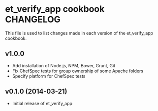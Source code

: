 et_verify_app cookbook CHANGELOG
============================
This file is used to list changes made in each version of the et_verify_app cookbook.

v1.0.0
------
- Add installation of Node.js, NPM, Bower, Grunt, Git
- Fix ChefSpec tests for group ownership of some Apache folders
- Specify platform for ChefSpec tests

v0.1.0 (2014-03-21)
-------------------
- Initial release of et_verify_app
